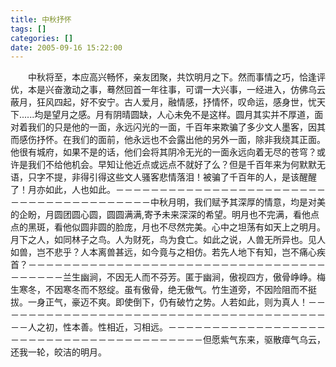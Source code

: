 ```yaml
---
title: 中秋抒怀
tags: []
categories: []
date: 2005-09-16 15:22:00 
---
```



&emsp;&emsp;中秋将至，本应高兴畅怀，亲友团聚，共饮明月之下。然而事情之巧，恰逢评优，本是兴奋激动之事，蓦然回首一年往事，可谓一大兴事，一经进入，仿佛乌云蔽月，狂风四起，好不安宁。古人爱月，融情感，抒情怀，叹命运，感身世，忧天下......均是望月之感。月有阴晴圆缺，人心未免不是这样。圆月其实并不厚道，面对着我们的只是他的一面，永远闪光的一面，千百年来欺骗了多少文人墨客，因其而感伤抒怀。在我们的面前，他永远也不会露出他的另外一面，除非我绕其正面。他很有城府，如果不是的话，他们会将其阴冷无光的一面永远向着无尽的苍穹？或许是我们不给他机会。早知让他近点或远点不就好了么？但是千百年来为何默默无语，只字不提，非得引得这些文人骚客悲情落泪！被骗了千百年的人，是该醒醒了！月亦如此，人也如此。－－－－－－－－－－－－－－－－－－－－－－－－－－－－－－－－－－－－－－－－中秋月明，我们赋予其深厚的情意，均是对美的企盼，月圆团圆心圆，圆圆满满,寄予未来深深的希望。明月也不完满，看他点点的黑斑，看他似圆非圆的脸庞，月也不尽然完美。心中之坦荡有如天上之明月。月下之人，如同林子之鸟。人为财死，鸟为食亡。如此之说，人兽无所异也。见人如兽，岂不悲乎？人本离兽甚远，如今竟与之相仿。若先人地下有知，岂不痛心疾首？－－－－－－－－－－－－－－－－－－－－－－－－－－－－－－－－－－－－－－－－兰生幽涧，不因无人而不芬芳。匿于幽涧，傲视四方，傲骨峥峥。梅生寒冬，不因寒冬而不怒绽。虽有傲骨，绝无傲气。竹生道旁，不因险阻而不挺拔。一身正气，豪迈不爽。即使倒下，仍有破竹之势。人若如此，则为真人！－－－－－－－－－－－－－－－－－－－－－－－－－－－－－－－－－－－－－－－－人之初，性本善。性相近，习相远。－－－－－－－－－－－－－－－－－－－－－－－－－－－－－－－－－－－－－－－－但愿紫气东来，驱散瘴气乌云，还我一轮，皎洁的明月。